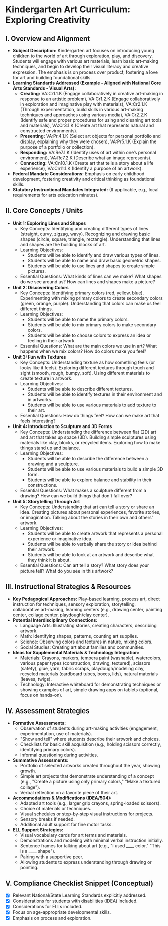 # Kindergarten Art Curriculum: Exploring Creativity

## I. Overview and Alignment
*   **Subject Description:** Kindergarten art focuses on introducing young children to the world of art through exploration, play, and discovery. Students will engage with various art materials, learn basic art-making techniques, and begin to develop their visual literacy and creative expression. The emphasis is on process over product, fostering a love for art and building foundational skills.
*   **Learning Standards Addressed (Example - Aligned with National Core Arts Standards - Visual Arts):**
    *   **Creating:** VA:Cr1.1.K (Engage collaboratively in creative art-making in response to an artistic problem), VA:Cr1.2.K (Engage collaboratively in exploration and imaginative play with materials), VA:Cr2.1.K (Through experimentation, build skills in various art-making techniques and approaches using various media), VA:Cr2.2.K (Identify safe and proper procedures for using and cleaning art tools and materials), VA:Cr3.1.K (Create art that represents natural and constructed environments).
    *   **Presenting:** VA:Pr.4.1.K (Select art objects for personal portfolio and display, explaining why they were chosen), VA:Pr5.1.K (Explain the purpose of a portfolio or collection).
    *   **Responding:** VA:Re7.1.K (Identify uses of art within one’s personal environment), VA:Re7.2.K (Describe what an image represents).
    *   **Connecting:** VA:Cn10.1.K (Create art that tells a story about a life experience), VA:Cn11.1.K (Identify a purpose of an artwork).
*   **Federal Mandate Considerations:** Emphasis on early childhood development, fostering creativity and critical thinking as foundational skills.
*   **Statutory Instructional Mandates Integrated:** (If applicable, e.g., local requirements for arts education minutes).

## II. Core Concepts / Units

*   **Unit 1: Exploring Lines and Shapes**
    *   Key Concepts: Identifying and creating different types of lines (straight, curvy, zigzag, wavy). Recognizing and drawing basic shapes (circle, square, triangle, rectangle). Understanding that lines and shapes are the building blocks of art.
    *   Learning Objectives:
        *   Students will be able to identify and draw various types of lines.
        *   Students will be able to name and draw basic geometric shapes.
        *   Students will be able to use lines and shapes to create simple pictures.
    *   Essential Questions: What kinds of lines can we make? What shapes do we see around us? How can lines and shapes make a picture?
*   **Unit 2: Discovering Colors**
    *   Key Concepts: Identifying primary colors (red, yellow, blue). Experimenting with mixing primary colors to create secondary colors (green, orange, purple). Understanding that colors can make us feel different things.
    *   Learning Objectives:
        *   Students will be able to name the primary colors.
        *   Students will be able to mix primary colors to make secondary colors.
        *   Students will be able to choose colors to express an idea or feeling in their artwork.
    *   Essential Questions: What are the main colors we use in art? What happens when we mix colors? How do colors make you feel?
*   **Unit 3: Fun with Textures**
    *   Key Concepts: Understanding texture as how something feels (or looks like it feels). Exploring different textures through touch and sight (smooth, rough, bumpy, soft). Using different materials to create texture in artwork.
    *   Learning Objectives:
        *   Students will be able to describe different textures.
        *   Students will be able to identify textures in their environment and in artworks.
        *   Students will be able to use various materials to add texture to their art.
    *   Essential Questions: How do things feel? How can we make art that feels interesting?
*   **Unit 4: Introduction to Sculpture and 3D Forms**
    *   Key Concepts: Understanding the difference between flat (2D) art and art that takes up space (3D). Building simple sculptures using materials like clay, blocks, or recycled items. Exploring how to make things stand up and balance.
    *   Learning Objectives:
        *   Students will be able to describe the difference between a drawing and a sculpture.
        *   Students will be able to use various materials to build a simple 3D form.
        *   Students will be able to explore balance and stability in their constructions.
    *   Essential Questions: What makes a sculpture different from a drawing? How can we build things that don't fall over?
*   **Unit 5: Storytelling Through Art**
    *   Key Concepts: Understanding that art can tell a story or share an idea. Creating pictures about personal experiences, favorite stories, or imagination. Talking about the stories in their own and others' artwork.
    *   Learning Objectives:
        *   Students will be able to create artwork that represents a personal experience or imaginative idea.
        *   Students will be able to verbally share the story or idea behind their artwork.
        *   Students will be able to look at an artwork and describe what they think it is about.
    *   Essential Questions: Can art tell a story? What story does your picture tell? What do you see in this artwork?

## III. Instructional Strategies & Resources
*   **Key Pedagogical Approaches:** Play-based learning, process art, direct instruction for techniques, sensory exploration, storytelling, collaborative art-making, learning centers (e.g., drawing center, painting center, collage center, playdough/clay center).
*   **Potential Interdisciplinary Connections:**
    *   Language Arts: Illustrating stories, creating characters, describing artwork.
    *   Math: Identifying shapes, patterns, counting art supplies.
    *   Science: Observing colors and textures in nature, mixing colors.
    *   Social Studies: Creating art about families and communities.
*   **Ideas for Supplemental Materials & Technology Integration:**
    *   Materials: Crayons, markers, tempera paint (washable), watercolors, various paper types (construction, drawing, textured), scissors (safety), glue, yarn, fabric scraps, playdough/modeling clay, recycled materials (cardboard tubes, boxes, lids), natural materials (leaves, twigs).
    *   Technology: Interactive whiteboard for demonstrating techniques or showing examples of art, simple drawing apps on tablets (optional, focus on hands-on).

## IV. Assessment Strategies
*   **Formative Assessments:**
    *   Observation of students during art-making activities (engagement, experimentation, use of materials).
    *   "Show and tell" where students describe their artwork and choices.
    *   Checklists for basic skill acquisition (e.g., holding scissors correctly, identifying primary colors).
    *   Informal questioning during activities.
*   **Summative Assessments:**
    *   Portfolio of selected artworks created throughout the year, showing growth.
    *   Simple art projects that demonstrate understanding of a concept (e.g., "Create a picture using only primary colors," "Make a textured collage").
    *   Verbal reflection on a favorite piece of their art.
*   **Accommodations & Modifications (IDEA/504):**
    *   Adapted art tools (e.g., larger grip crayons, spring-loaded scissors).
    *   Choice of materials or techniques.
    *   Visual schedules or step-by-step visual instructions for projects.
    *   Sensory breaks if needed.
    *   Additional adult support for fine motor tasks.
*   **ELL Support Strategies:**
    *   Visual vocabulary cards for art terms and materials.
    *   Demonstrations and modeling with minimal verbal instruction initially.
    *   Sentence frames for talking about art (e.g., "I used ____ color," "This is a ____ shape").
    *   Pairing with a supportive peer.
    *   Allowing students to express understanding through drawing or pointing.

## V. Compliance Checklist Snippet (Conceptual)
*   [X] Relevant National/State Learning Standards explicitly addressed.
*   [X] Considerations for students with disabilities (IDEA) included.
*   [X] Considerations for ELLs included.
*   [X] Focus on age-appropriate developmental skills.
*   [X] Emphasis on process and exploration.
